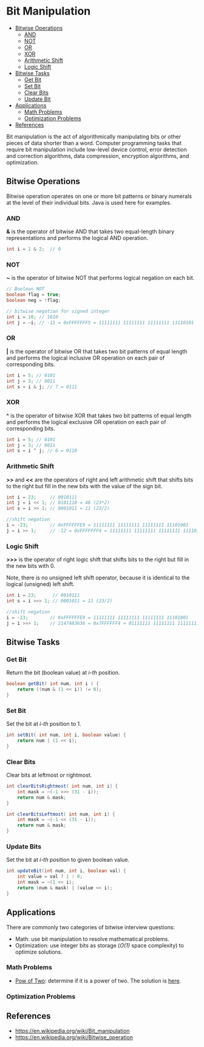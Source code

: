 # Bit Manipulation

<!-- MarkdownTOC -->

- [Bitwise Operations](#bitwise-operations)
  - [AND](#and)
  - [NOT](#not)
  - [OR](#or)
  - [XOR](#xor)
  - [Arithmetic Shift](#arithmetic-shift)
  - [Logic Shift](#logic-shift)
- [Bitwise Tasks](#bitwise-tasks)
  - [Get Bit](#get-bit)
  - [Set Bit](#set-bit)
  - [Clear Bits](#clear-bits)
  - [Update Bit](#update-bit)
- [Applications](#applications)
  - [Math Problems](#math-problems)
  - [Optimization Problems](#optimization-problems)
- [References](#references)

<!-- /MarkdownTOC -->

Bit manipulation is the act of algorithmically manipulating bits or other pieces of data shorter than a word. Computer programming tasks that require bit manipulation include low-level device control, error detection and correction algorithms, data compression, encryption algorithms, and optimization.

## Bitwise Operations

Bitwise operation operates on one or more bit patterns or binary numerals at the level of their individual bits. Java is used here for examples.

### AND

**&** is the operator of bitwise AND that takes two equal-length binary representations and performs the logical AND operation.

```java
int i = 1 & 2;  // 0
```

### NOT

**~** is the operator of bitwise NOT that performs logical negation on each bit.

```java
// Boolean NOT
boolean flag = true;
boolean neg = !flag;

// bitwise negation for signed integer
int i = 10; // 1010
int j = ~i; // -11 = 0xFFFFFFF5 = 11111111 11111111 11111111 11110101
```

### OR

**|** is the operator of bitwise OR that takes two bit patterns of equal length and performs the logical inclusive OR operation on each pair of corresponding bits.

```java
int i = 5; // 0101
int j = 3; // 0011
int s = i & j; // 7 = 0111
```

### XOR

**^** is the operator of bitwise XOR that takes two bit patterns of equal length and performs the logical exclusive OR operation on each pair of corresponding bits.

```java
int i = 5; // 0101
int j = 3; // 0011
int s = i ^ j; // 6 = 0110
```

### Arithmetic Shift

**>>** and **<<** are the operators of right and left arithmetic shift that shifts bits to the right but fill in the new bits with the value of the sign bit.

```java
int i = 23;     // 0010111
int j = i << 1; // 0101110 = 46 (23*2)
int s = i >> 1; // 0001011 = 11 (23/2)

//shift negation
i = -23;        // 0xFFFFFFE9 = 11111111 11111111 11111111 11101001
j = i >> 1;     // -12 = 0xFFFFFFF4 = 11111111 11111111 11111111 11110100
```

### Logic Shift

**>>>** is the operator of right logic shift that shifts bits to the right but fill in the new bits with 0.

Note, there is no unsigned left shift operator, because it is identical to the logical (unsigned) left shift.

```java
int i = 23;      // 0010111
int s = i >>> 1; // 0001011 = 11 (23/2)

//shift negation
i = -23;        // 0xFFFFFFE9 = 11111111 11111111 11111111 11101001
j = i >>> 1;    // 2147483636 = 0x7FFFFFF4 = 01111111 11111111 11111111 11110100
```

## Bitwise Tasks

### Get Bit

Return the bit (boolean value) at _i-th_ position.

```java
boolean getBit( int num, int i ) {
    return ((num & (1 << i)) != 0);
}
```

### Set Bit

Set the bit at _i-th_ position to 1.

```java
int setBit( int num, int i, boolean value) {
    return num | (1 << i);
}
```

### Clear Bits

Clear bits at leftmost or rightmost.

```java
int clearBitsRightmost( int num, int i) {
    int mask = ~(-1 >>> (31 - i));
    return num & mask;
}

int clearBitsLeftmost( int num, int i) {
    int mask = ~(-1 << (31 - i));
    return num & mask;
}
```

### Update Bits

Set the bit at _i-th_ position to given boolean value.

```java
int updateBit(int num, int i, boolean val) {
    int value = val ? 1 : 0;
    int mask = ~(1 << i);
    return (num & mask) | (value << i);
}
```

## Applications

There are commonly two categories of bitwise interview questions:

- Math: use bit manipulation to resolve mathematical problems.
- Optimization: use integer bits as storage (_O(1)_ space complexity) to optimize solutions.

### Math Problems

- [Pow of Two](https://leetcode.com/problems/power-of-two/): determine if it is a power of two. The solution is [here](../../src/easy/number/PowerOfTwo.java).

### Optimization Problems

## References

- <https://en.wikipedia.org/wiki/Bit_manipulation>
- <https://en.wikipedia.org/wiki/Bitwise_operation>
